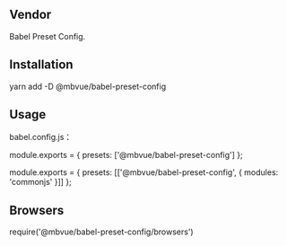 ## Vendor
Babel Preset Config.

## Installation
yarn add -D @mbvue/babel-preset-config

## Usage
babel.config.js：

module.exports = {
  presets: ['@mbvue/babel-preset-config']
};

module.exports = {
  presets: [['@mbvue/babel-preset-config', { modules: 'commonjs' }]]
};

## Browsers
require('@mbvue/babel-preset-config/browsers')